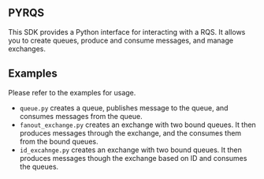 ## PYRQS

This SDK provides a Python interface for interacting with a RQS. It allows you to create queues, produce and consume messages, and manage exchanges.


## Examples 

Please refer to the examples for usage. 
- `queue.py` creates a queue, publishes message to the queue, and consumes messages from the queue. 
- `fanout_exchange.py` creates an exchange with two bound queues. It then produces messages through the exchange, and the consumes them from the bound queues. 
- `id_excahnge.py` creates an exchange with two bound queues. It then produces messages though the exchange based on ID and consumes the queues. 